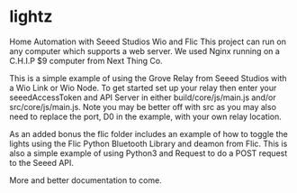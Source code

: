 # lightz
Home Automation with Seeed Studios Wio and Flic
This project can run on any computer which supports a web server. We used Nginx running on a C.H.I.P $9 computer from Next Thing Co.

This is a simple example of using the Grove Relay from Seeed Studios with a Wio Link or Wio Node. To get started set up your relay then enter your seeedAccessToken and API Server in either build/core/js/main.js and/or src/core/js/main.js. Note you may be better off with src as you may also need to replace the port, D0 in the example, with your own relay location.

As an added bonus the flic folder includes an example of how to toggle the lights using the Flic Python Bluetooth Library and deamon from Flic. This is also a simple example of using Python3 and Request to do a POST request to the Seeed API.

More and better documentation to come.
